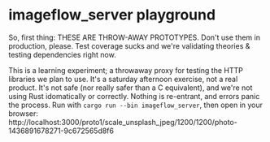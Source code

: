 # imageflow_server playground

So, first thing: THESE ARE THROW-AWAY PROTOTYPES. Don't use them in production, please.
 Test coverage sucks and we're validating theories & testing dependencies right now.

This is a learning experiment; a throwaway proxy for testing the HTTP libraries we plan to use.
It's a saturday afternoon exercise, not a real product. It's not safe (nor really safer than a C equivalent),
and we're not using Rust idomatically or correctly. Nothing is re-entrant, and errors panic the process.
Run with `cargo run --bin imageflow_server`, then open in your browser: http://localhost:3000/proto1/scale_unsplash_jpeg/1200/1200/photo-1436891678271-9c672565d8f6
